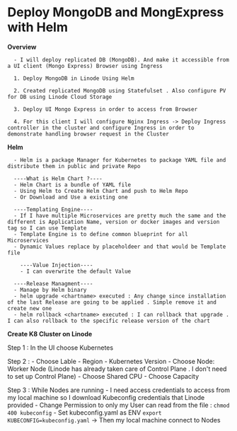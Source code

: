 # Deploy MongoDB and MongExpress with Helm 

**Overview**
```
  - I will deploy replicated DB (MongoDB). And make it accessible from a UI client (Mongo Express) Browser using Ingress

  1. Deploy MongoDB in Linode Using Helm

  2. Created replicated MongoDB using Statefulset . Also configure PV for DB using Linode Cloud Storage

  3. Deploy UI Mongo Express in order to access from Browser

  4. For this client I will configure Nginx Ingress -> Deploy Ingress controller in the cluster and configure Ingress in order to demonstrate handling browser request in the Cluster 
```

**Helm**
```
  - Helm is a package Manager for Kubernetes to package YAML file and distribute them in public and private Repo 

  ----What is Helm Chart ?----
  - Helm Chart is a bundle of YAML file
  - Using Helm to Create Helm Chart and push to Helm Repo
  - Or Download and Use a existing one

  ----Templating Engine----
  - If I have multiple Microservices are pretty much the same and the different is Application Name, version or docker images and version tag so I can use Template 
  - Template Engine is to define common blueprint for all Microservices
  - Dynamic Values replace by placeholdeer and that would be Template file

    ----Value Injection----
    - I can overwrite the default Value

  ----Release Managment----
  - Manage by Helm binary
  - helm upgrade <chartname> executed : Any change since installation of the last Release are going to be applied . Simple remove it and create new one
  - helm rollback <chartname> executed : I can rollback that upgrade . I can also rollback to the specific release version of the chart 
```

**Create K8 Cluster on Linode**
 
  Step 1 : In the UI choose Kubernetes 

  Step 2 : 
    - Choose Lable
    - Region
    - Kubernetes Version 
    - Choose Node: Worker Node (Linode has already taken care of Control Plane . I don't need to set up Control Plane)
    - Choose Shared CPU
    - Choose Capacity 

  Step 3 : While Nodes are running 
    - I need access credentials to access from my local machine so I download Kubeconfig credentials that Linode provided
    - Change Permission to only my User can read from the file : `chmod 400 kubeconfig`
    - Set kubeconfig.yaml as ENV `export KUBECONFIG=kubeconfig.yaml` -> Then my local machine connect to Nodes 













